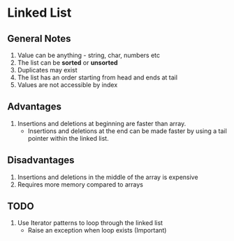 # Linked List

## General Notes

1. Value can be anything - string, char, numbers etc
2. The list can be **sorted** or **unsorted**
3. Duplicates may exist
4. The list has an order starting from head and ends at tail
5. Values are not accessible by index

## Advantages

1. Insertions and deletions at beginning are faster than array.
    - Insertions and deletions at the end can be made faster by using a tail pointer
    within the linked list.

## Disadvantages

1. Insertions and deletions in the middle of the array is expensive
2. Requires more memory compared to arrays

## TODO

1. Use Iterator patterns to loop through the linked list
    - Raise an exception when loop exists (Important)
